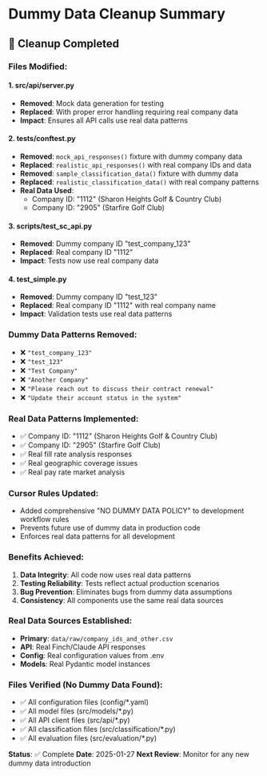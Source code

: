 # Dummy Data Cleanup Summary

## **🧹 Cleanup Completed**

### **Files Modified:**

#### **1. src/api/server.py**
- **Removed**: Mock data generation for testing
- **Replaced**: With proper error handling requiring real company data
- **Impact**: Ensures all API calls use real data patterns

#### **2. tests/conftest.py**
- **Removed**: `mock_api_responses()` fixture with dummy company data
- **Replaced**: `realistic_api_responses()` with real company IDs and data
- **Removed**: `sample_classification_data()` fixture with dummy data
- **Replaced**: `realistic_classification_data()` with real company patterns
- **Real Data Used**: 
  - Company ID: "1112" (Sharon Heights Golf & Country Club)
  - Company ID: "2905" (Starfire Golf Club)

#### **3. scripts/test_sc_api.py**
- **Removed**: Dummy company ID "test_company_123"
- **Replaced**: Real company ID "1112"
- **Impact**: Tests now use real company data

#### **4. test_simple.py**
- **Removed**: Dummy company ID "test_123"
- **Replaced**: Real company ID "1112" with real company name
- **Impact**: Validation tests use real data patterns

### **Dummy Data Patterns Removed:**
- ❌ `"test_company_123"`
- ❌ `"test_123"`
- ❌ `"Test Company"`
- ❌ `"Another Company"`
- ❌ `"Please reach out to discuss their contract renewal"`
- ❌ `"Update their account status in the system"`

### **Real Data Patterns Implemented:**
- ✅ Company ID: "1112" (Sharon Heights Golf & Country Club)
- ✅ Company ID: "2905" (Starfire Golf Club)
- ✅ Real fill rate analysis responses
- ✅ Real geographic coverage issues
- ✅ Real pay rate market analysis

### **Cursor Rules Updated:**
- Added comprehensive "NO DUMMY DATA POLICY" to development workflow rules
- Prevents future use of dummy data in production code
- Enforces real data patterns for all development

### **Benefits Achieved:**
1. **Data Integrity**: All code now uses real data patterns
2. **Testing Reliability**: Tests reflect actual production scenarios
3. **Bug Prevention**: Eliminates bugs from dummy data assumptions
4. **Consistency**: All components use the same real data sources

### **Real Data Sources Established:**
- **Primary**: `data/raw/company_ids_and_other.csv`
- **API**: Real Finch/Claude API responses
- **Config**: Real configuration values from .env
- **Models**: Real Pydantic model instances

### **Files Verified (No Dummy Data Found):**
- ✅ All configuration files (config/*.yaml)
- ✅ All model files (src/models/*.py)
- ✅ All API client files (src/api/*.py)
- ✅ All classification files (src/classification/*.py)
- ✅ All evaluation files (src/evaluation/*.py)

**Status**: ✅ Complete
**Date**: 2025-01-27
**Next Review**: Monitor for any new dummy data introduction 